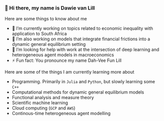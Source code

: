 ### 👋 Hi there, my name is Dawie van Lill 

Here are some things to know about me

- 🔭 I’m currently working on topics related to economic inequality with application to South Africa
- 🔭 I’m also working on models that integrate financial frictions into a dynamic general equilibrium setting
- 🤔 I’m looking for help with work at the intersection of deep learning and heterogeneous agent models in macroeconomics
- ⚡ Fun fact: You pronounce my name Dah-Vee Fun Lill

Here are some of the things I am currently learning more about

- Programming. Primarily in `Julia` and `Python`, but slowly learning some `C++`
- Computational methods for dynamic general equilibrium models
- Functional analysis and measure theory
- Scientific machine learning
- Cloud computing (`GCP` and `AWS`)
- Continous-time heterogeneous agent modelling

<!--
**DawievLill/DawievLill** is a ✨ _special_ ✨ repository because its `README.md` (this file) appears on your GitHub profile.
